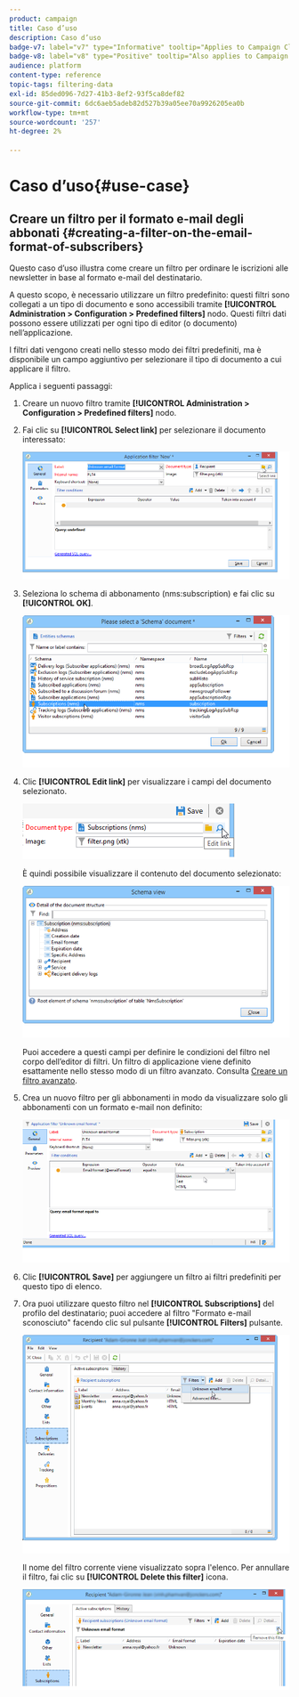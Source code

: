 ```yaml
---
product: campaign
title: Caso d’uso
description: Caso d’uso
badge-v7: label="v7" type="Informative" tooltip="Applies to Campaign Classic v7"
badge-v8: label="v8" type="Positive" tooltip="Also applies to Campaign v8"
audience: platform
content-type: reference
topic-tags: filtering-data
exl-id: 85ded096-7d27-41b3-8ef2-93f5ca8def82
source-git-commit: 6dc6aeb5adeb82d527b39a05ee70a9926205ea0b
workflow-type: tm+mt
source-wordcount: '257'
ht-degree: 2%

---
```


# Caso d’uso{#use-case}



## Creare un filtro per il formato e-mail degli abbonati {#creating-a-filter-on-the-email-format-of-subscribers}

Questo caso d’uso illustra come creare un filtro per ordinare le iscrizioni alle newsletter in base al formato e-mail del destinatario.

A questo scopo, è necessario utilizzare un filtro predefinito: questi filtri sono collegati a un tipo di documento e sono accessibili tramite **[!UICONTROL Administration > Configuration > Predefined filters]** nodo. Questi filtri dati possono essere utilizzati per ogni tipo di editor (o documento) nell’applicazione.

I filtri dati vengono creati nello stesso modo dei filtri predefiniti, ma è disponibile un campo aggiuntivo per selezionare il tipo di documento a cui applicare il filtro.

Applica i seguenti passaggi:

1. Creare un nuovo filtro tramite **[!UICONTROL Administration > Configuration > Predefined filters]** nodo.
1. Fai clic su **[!UICONTROL Select link]** per selezionare il documento interessato:

   ![](assets/s_ncs_user_filter_choose_schema.png)

1. Seleziona lo schema di abbonamento (nms:subscription) e fai clic su **[!UICONTROL OK]**.

   ![](assets/s_ncs_user_filter_select_schema.png)

1. Clic **[!UICONTROL Edit link]** per visualizzare i campi del documento selezionato.

   ![](assets/s_ncs_user_filter_edit_schema.png)

   È quindi possibile visualizzare il contenuto del documento selezionato:

   ![](assets/s_ncs_user_filter_view_schema.png)

   Puoi accedere a questi campi per definire le condizioni del filtro nel corpo dell’editor di filtri. Un filtro di applicazione viene definito esattamente nello stesso modo di un filtro avanzato. Consulta [Creare un filtro avanzato](../../platform/using/creating-filters.md#creating-an-advanced-filter).

1. Crea un nuovo filtro per gli abbonamenti in modo da visualizzare solo gli abbonamenti con un formato e-mail non definito:

   ![](assets/s_ncs_user_filter_parameters.png)

1. Clic **[!UICONTROL Save]** per aggiungere un filtro ai filtri predefiniti per questo tipo di elenco.
1. Ora puoi utilizzare questo filtro nel **[!UICONTROL Subscriptions]** del profilo del destinatario; puoi accedere al filtro &quot;Formato e-mail sconosciuto&quot; facendo clic sul pulsante **[!UICONTROL Filters]** pulsante.

   ![](assets/s_ncs_user_filter_on_events.png)

   Il nome del filtro corrente viene visualizzato sopra l&#39;elenco. Per annullare il filtro, fai clic su **[!UICONTROL Delete this filter]** icona.

   ![](assets/s_ncs_user_filter_on_subscriptions.png)
